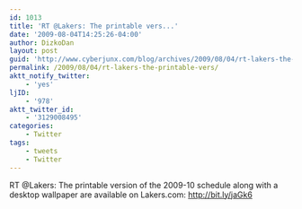 ```yaml
---
id: 1013
title: 'RT @Lakers: The printable vers...'
date: '2009-08-04T14:25:26-04:00'
author: DizkoDan
layout: post
guid: 'http://www.cyberjunx.com/blog/archives/2009/08/04/rt-lakers-the-printable-vers/'
permalink: /2009/08/04/rt-lakers-the-printable-vers/
aktt_notify_twitter:
    - 'yes'
ljID:
    - '978'
aktt_twitter_id:
    - '3129008495'
categories:
    - Twitter
tags:
    - tweets
    - Twitter
---
```


RT @Lakers: The printable version of the 2009-10 schedule along with a desktop wallpaper are available on Lakers.com: <http://bit.ly/jaGk6>